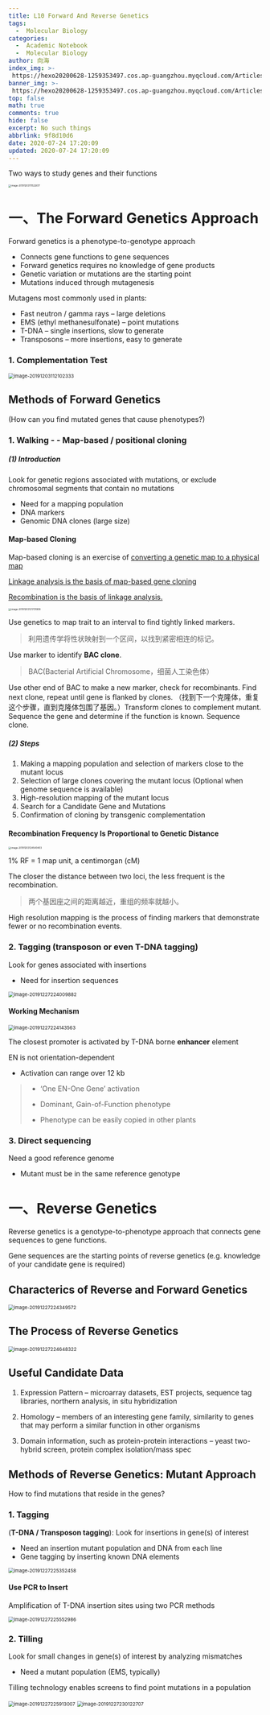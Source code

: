 ```yaml
---
title: L10 Forward And Reverse Genetics
tags:
  -  Molecular Biology
categories:
  -  Academic Notebook
  -  Molecular Biology
author: 向海
index_img: >-
 https://hexo20200628-1259353497.cos.ap-guangzhou.myqcloud.com/Articles/Academic_Notes/Molecular%20Biology/20200724_%EC%BA%AC%EB%A3%A8%ED%83%88%EC%B6%9C.png
banner_img: >-
 https://hexo20200628-1259353497.cos.ap-guangzhou.myqcloud.com/Articles/Academic_Notes/Molecular%20Biology/20200724_Sunlight%281%29.jpg
top: false
math: true
comments: true
hide: false
excerpt: No such things
abbrlink: 9f8d10d6
date: 2020-07-24 17:20:09
updated: 2020-07-24 17:20:09
---
```


Two ways to study genes and their functions

<img src="https://20190531-1259353497.cos.ap-guangzhou.myqcloud.com/image-20191203111522617.png" alt="image-20191203111522617" style="zoom: 33%;" />

# 一、The Forward Genetics Approach

Forward genetics is a phenotype-to-genotype approach 
+ Connects gene functions to gene sequences
+ Forward genetics requires no knowledge of gene products
+ Genetic variation or mutations are the starting point
+ Mutations induced through mutagenesis

Mutagens most commonly used in plants:

+ Fast neutron / gamma rays – large deletions
+ EMS (ethyl methanesulfonate) – point mutations
+ T-DNA – single insertions, slow to generate
+ Transposons – more insertions, easy to generate

### 1. Complementation Test

<img src="https://20190531-1259353497.cos.ap-guangzhou.myqcloud.com/image-20191203112102333.png" alt="image-20191203112102333" style="zoom:67%;" />

## Methods of Forward Genetics

(How can you find mutated genes that cause phenotypes?)

### 1. Walking  -  - Map-based / positional cloning

##### (1) Introduction

Look for genetic regions associated with mutations, or exclude chromosomal segments that contain no mutations

+ Need for a mapping population
+ DNA markers
+ Genomic DNA clones (large size)

#### Map-based Cloning

Map-based cloning is an exercise of <u>converting a genetic map to a physical map</u>

<u>Linkage analysis is the basis of map-based gene cloning</u>

<u>Recombination is the basis of linkage analysis.</u>

<img src="https://20190531-1259353497.cos.ap-guangzhou.myqcloud.com/image-20191203121731908.png" alt="image-20191203121731908" style="zoom: 33%;" />

Use genetics to map trait to an interval to find tightly linked markers. 

> 利用遗传学将性状映射到一个区间，以找到紧密相连的标记。

Use marker to identify **BAC clone**. 

> BAC(Bacterial Artificial Chromosome，细菌人工染色体）

Use other end of BAC to make a new marker, check for recombinants. Find next clone, repeat until gene is flanked by clones. （找到下一个克隆体，重复这个步骤，直到克隆体包围了基因。）Transform clones to complement mutant. Sequence the gene and determine if the function is known. Sequence clone.

##### (2) Steps

1. Making a mapping population and selection of markers close to the mutant locus
2. Selection of large clones covering the mutant locus (Optional when genome sequence is available)
3. High-resolution mapping of the mutant locus
4. Search for a Candidate Gene and Mutations
5. Confirmation of cloning by transgenic complementation

#### Recombination Frequency Is Proportional to Genetic Distance

<img src="https://20190531-1259353497.cos.ap-guangzhou.myqcloud.com/image-20191203124540403.png" alt="image-20191203124540403" style="zoom: 33%;" />

1% RF = 1 map unit, a centimorgan (cM)

The closer the distance between two loci, the less frequent is the recombination.

> 两个基因座之间的距离越近，重组的频率就越小。

High resolution mapping is the process of finding markers that demonstrate fewer or no recombination events.

### 2. Tagging (transposon or even T-DNA tagging)

Look for genes associated with insertions

+ Need for insertion sequences

<img src="https://20190531-1259353497.cos.ap-guangzhou.myqcloud.com/image-20191227224009882.png" alt="image-20191227224009882" style="zoom:67%;" />

#### Working Mechanism

<img src="https://20190531-1259353497.cos.ap-guangzhou.myqcloud.com/image-20191227224143563.png" alt="image-20191227224143563" style="zoom:67%;" />

The closest promoter is activated by T-DNA borne **enhancer** element

EN is not orientation-dependent

+ Activation can range over 12 kb

> + ‘One EN-One Gene’ activation
>
> + Dominant, Gain-of-Function phenotype
>
> + Phenotype can be easily copied in other plants

### 3. Direct sequencing 

Need a good reference genome

+ Mutant must be in the same reference genotype

# 一、Reverse Genetics

Reverse genetics is a genotype-to-phenotype approach that connects gene sequences to gene functions.

Gene sequences are the starting points of reverse genetics (e.g. knowledge of your candidate gene is required)

## Characterics of Reverse and Forward Genetics

<img src="https://20190531-1259353497.cos.ap-guangzhou.myqcloud.com/image-20191227224349572.png" alt="image-20191227224349572" style="zoom:67%;" />

## The Process of Reverse Genetics

<img src="https://20190531-1259353497.cos.ap-guangzhou.myqcloud.com/image-20191227224648322.png" alt="image-20191227224648322" style="zoom:67%;" />

## Useful Candidate Data

1. Expression Pattern – microarray datasets, EST projects, sequence tag libraries, northern analysis, in situ hybridization

2. Homology – members of an interesting gene family, similarity to genes that may perform a similar function in other organisms

3. Domain information, such as protein-protein interactions – yeast two-hybrid screen, protein complex isolation/mass spec

## Methods of Reverse Genetics: Mutant Approach

How to find mutations that reside in the genes?

### 1. Tagging

 (**T-DNA / Transposon tagging**): Look for insertions in gene(s) of interest

+ Need an insertion mutant population and DNA from each line
+ Gene tagging by inserting known DNA elements

<img src="https://20190531-1259353497.cos.ap-guangzhou.myqcloud.com/image-20191227225352458.png" alt="image-20191227225352458" style="zoom:67%;" />

#### Use PCR to Insert

Amplification of T-DNA insertion sites using two PCR methods

<img src="https://20190531-1259353497.cos.ap-guangzhou.myqcloud.com/image-20191227225552986.png" alt="image-20191227225552986" style="zoom:67%;" />

### 2. Tilling

Look for small changes in gene(s) of interest by analyzing mismatches

+ Need a mutant population (EMS, typically)

Tilling technology enables screens to find point mutations in a population

<img src="https://20190531-1259353497.cos.ap-guangzhou.myqcloud.com/image-20191227225913007.png" alt="image-20191227225913007" style="zoom:67%;" />

<img src="https://20190531-1259353497.cos.ap-guangzhou.myqcloud.com/image-20191227230122707.png" alt="image-20191227230122707" style="zoom: 67%;" />